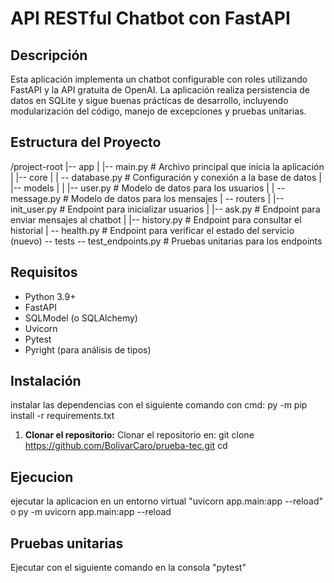 # API RESTful Chatbot con FastAPI

## Descripción
Esta aplicación implementa un chatbot configurable con roles utilizando FastAPI y la API gratuita de OpenAI. La aplicación realiza persistencia de datos en SQLite y sigue buenas prácticas de desarrollo, incluyendo modularización del código, manejo de excepciones y pruebas unitarias.

## Estructura del Proyecto

/project-root |-- app | |-- main.py # Archivo principal que inicia la aplicación | |-- core | | -- database.py # Configuración y conexión a la base de datos | |-- models | | |-- user.py # Modelo de datos para los usuarios | | -- message.py # Modelo de datos para los mensajes | -- routers | |-- init_user.py # Endpoint para inicializar usuarios | |-- ask.py # Endpoint para enviar mensajes al chatbot | |-- history.py # Endpoint para consultar el historial | -- health.py # Endpoint para verificar el estado del servicio (nuevo) -- tests -- test_endpoints.py # Pruebas unitarias para los endpoints

## Requisitos
- Python 3.9+
- FastAPI
- SQLModel (o SQLAlchemy)
- Uvicorn
- Pytest
- Pyright (para análisis de tipos)

## Instalación
instalar las dependencias con el siguiente comando con cmd:
py -m pip install -r requirements.txt


1. **Clonar el repositorio:**
Clonar el repositorio en:
   git clone <https://github.com/BolivarCaro/prueba-tec.git>
   cd <prueba-tec>


## Ejecucion
ejecutar la aplicacion en un entorno virtual "uvicorn app.main:app --reload" o
py -m uvicorn app.main:app --reload


## Pruebas unitarias
Ejecutar con el siguiente comando en la consola "pytest"
